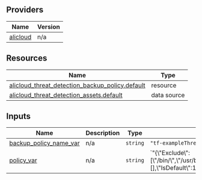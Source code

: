 <!-- BEGIN_TF_DOCS -->
## Providers

| Name | Version |
|------|---------|
| <a name="provider_alicloud"></a> [alicloud](#provider\_alicloud) | n/a |

## Resources

| Name | Type |
|------|------|
| [alicloud_threat_detection_backup_policy.default](https://registry.terraform.io/providers/hashicorp/alicloud/latest/docs/resources/threat_detection_backup_policy) | resource |
| [alicloud_threat_detection_assets.default](https://registry.terraform.io/providers/hashicorp/alicloud/latest/docs/data-sources/threat_detection_assets) | data source |

## Inputs

| Name | Description | Type | Default | Required |
|------|-------------|------|---------|:--------:|
| <a name="input_backup_policy_name_var"></a> [backup\_policy\_name\_var](#input\_backup\_policy\_name\_var) | n/a | `string` | `"tf-exampleThreatDetectionBackupPolicy-name56074"` | no |
| <a name="input_policy_var"></a> [policy\_var](#input\_policy\_var) | n/a | `string` | `"{\\\"Exclude\\\":[\\\"/bin/\\\",\\\"/usr/bin/\\\",\\\"/sbin/\\\",\\\"/boot/\\\",\\\"/proc/\\\",\\\"/sys/\\\",\\\"/srv/\\\",\\\"/lib/\\\",\\\"/selinux/\\\",\\\"/usr/sbin/\\\",\\\"/run/\\\",\\\"/lib32/\\\",\\\"/lib64/\\\",\\\"/lost+found/\\\",\\\"/var/lib/kubelet/\\\",\\\"/var/lib/ntp/proc\\\",\\\"/var/lib/container\\\"],\\\"ExcludeSystemPath\\\":true,\\\"Include\\\":[],\\\"IsDefault\\\":1,\\\"Retention\\\":6,\\\"Schedule\\\":\\\"I|1668703620|PT24H\\\",\\\"Source\\\":[],\\\"SpeedLimiter\\\":\\\"\\\",\\\"UseVss\\\":true}"` | no |
<!-- END_TF_DOCS -->    